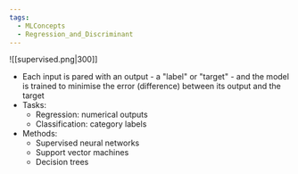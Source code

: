 ```yaml
---
tags:
  - MLConcepts
  - Regression_and_Discriminant
---
```

![[supervised.png|300]]
- Each input is pared with an output - a "label" or "target" - and the model is trained to minimise the error (difference) between its output and the target
- Tasks:
	- Regression: numerical outputs
	- Classification: category labels
- Methods:
	- Supervised neural networks
	- Support vector machines
	- Decision trees